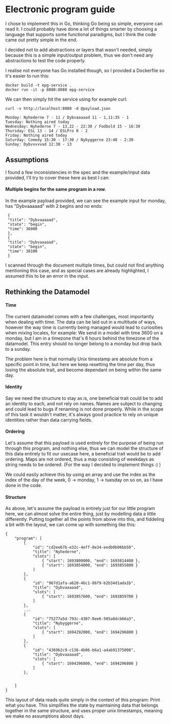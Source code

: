 # Electronic program guide

I chose to implement this in Go, thinking Go being so simple, everyone can read it.
I could probably have done a lot of things smarter by choosing a language that supports some functional paradigms, but I think the code came out pretty simple in the end.

I decided not to add abstractions or layers that wasn't needed, simply because this is a simple input/output problem, thus we don't need any abstractions to test the code properly.

I realise not everyone has Go installed though, so I provided a Dockerfile so it's easier to run this:
```
docker build -t epg-service .
docker run -it -p 8080:8080 epg-service
```

We can then simply hit the service using for example curl:
```
curl -v http://localhost:8080 -d @payload.json

Monday: Nyhederne 7 - 11 / Dybvaaaaad 11 - 1,11:35 - 1
Tuesday: Nothing aired today
Wednesday: Nyhederne 7 - 13,22 - 22:30 / Fodbold 15 - 16:30
Thursday: ESL 13 - 14 / ESLPro 0 - 2
Friday: Nothing aired today
Saturday: Comedy 15:30 - 17:30 / Nybyggerne 23:40 - 2:30
Sunday: Dybvvvvvad 12:30 - 13
```

## Assumptions

I found a few inconsistencies in the spec and the example/input data provided, I'll try to cover these here as best I can:

#### Multiple begins for the same program in a row.
In the example payload provided, we can see the example input for monday, has "Dybvaaaaad" with 2 begins and no ends:
```
 { 
 "title": "Dybvaaaaad", 
 "state": "begin", 
 "time": 36000 
 }, 
 { 
 "title": "Dybvaaaaad", 
 "state": "begin", 
 "time": 38100 
 } 
```

I scanned through the document multiple times, but could not find anything mentioning this case, and as special cases are already highlighted, I assumed this to be an error in the input.

## Rethinking the Datamodel

#### Time
The current datamodel comes with a few challenges, most importantly when dealing with time. The data can be laid out in a multitude of ways, however the way time is currently being managed would lead to curiosities when mixing locales, for example:
We send in a model with time 3600 on a monday, but I am in a timezone that's 6 hours behind the timezone of the datamodel. This entry should no longer belong to a monday but drop back to a sunday.

The problem here is that normally Unix timestamp are absolute from a specific point in time, but here we keep resetting the time per day, thus losing the absolute trait, and become dependant on being within the same day.

#### Identity
Say we need the structure to stay as is, one beneficial trait could be to add an identity to each, and not rely on names. Names are subject to changing and could lead to bugs if renaming is not done properly.
While in the scope of this task it wouldn't matter, it's always good practice to rely on unique identities rather than data carrying fields.


#### Ordering
Let's assume that this payload is used entirely for the purpose of being run through this program, and nothing else, thus we can model the structure of this data entirely to fit our usecase here, a beneficial trait would be to add ordering.
Maps are not ordered, thus a map consisting of weekdays as string needs to be ordered. (For the way I decided to implement things :) )

We could easily achieve this by using an array and use the index as the index of the day of the week, 0 -> monday, 1 -> tuesday on so on, as I have done in the code.

#### Structure
As above, let's assume the payload is entirely just for our little program here, we can almost solve the entire thing, just by modelling data a little differently.
Putting together all the points from above into this, and fiddeling a bit with the layout, we can come up with something like this:
```
{
    "program": [
        { 
            "id": "cd2ee67b-e32c-4eff-8e34-eedb0b06bb50",
            "title": "Nyhederne",
            "slots": [
                { "start": 1693800000, "end": 1693814400 },
                { "start": 1693854000, "end": 1693855800 }
            ]
        },
        {
            "id": "967d1afa-a620-46c1-86f9-b2b34d1ada1b",
            "title": "Dybvaaaaad",
            "slots": [
                { "start": 1693857600, "end": 1693859700 }
            ]
        },
        ...
        {
            "id": "75277a5d-793c-4307-8ee6-505a8dcb66a3",
            "title": "Nybyggerne",
            "slots": [
                { "start": 1694292000, "end": 1694296800 }
            ]
        },
        {
            "id": "4369b2c9-c136-4b06-b6a1-a4ab91375008",
            "title": "Dybvaaaaad",
            "slots": [
                { "start": 1694296800, "end": 1694296800 }
            ]
        },


    ]
}
```

This layout of data reads quite simply in the context of this program: Print what you have.
This simplifies the state by maintaining data that belongs together in the same structure, and uses proper unix timestamps, meaning we make no assumptions about days.



